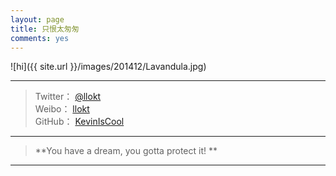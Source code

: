 ```yaml
---
layout: page
title: 只恨太匆匆
comments: yes
---
```


![hi]({{ site.url }}/images/201412/Lavandula.jpg)    

---------
>Twitter： 	[@llokt](https://twitter.com/llokt)     
>Weibo：		[llokt](http://weibo.com/waybackinto)  
>GitHub： 	[KevinIsCool](https://github.com/KevinIsCool)   

***
>**You have a dream, you gotta protect it!   **

***